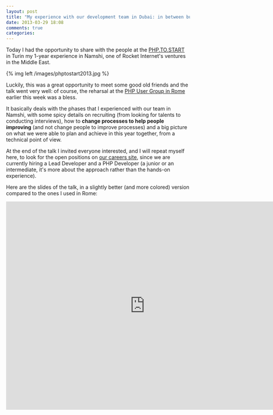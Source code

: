 ```yaml
---
layout: post
title: "My experience with our development team in Dubai: in between business, SOA and sun"
date: 2013-03-29 18:08
comments: true
categories: 
---
```


Today I had the opportunity to share with the
people at the [PHP.TO.START](http://www.phptostart.it/)
in Turin my 1-year experience in Namshi, one of
Rocket Internet's ventures in the Middle East.

<!-- more -->

{% img left /images/phptostart2013.jpg %}

Luckily, this was a great opportunity to meet some good
old friends and the talk went very well: of course,
the reharsal at the [PHP User Group in Rome](http://roma.grusp.org)
earlier this week was a bless.

It basically deals with the phases that I experienced
with our team in Namshi, with some spicy details on
recruiting (from looking for talents to conducting
interviews), how to **change processes to help people improving**
(and not change people to improve processes) and
a big picture on what we were able to plan and achieve
in this year together, from a technical point of view.

At the end of the talk I invited everyone interested, and
I will repeat myself here, to look for the open positions
on [our careers site](http://en-ae.namshi.com/careers/),
since we are currently hiring a Lead Developer and a
PHP Developer (a junior or an intermediate, it's more
about the approach rather than the hands-on experience).

Here are the slides of the talk, in a slightly better (and more colored)
version compared to the ones I used in Rome:

<iframe src="http://www.slideshare.net/odino/slideshelf" width="760px" height="570px" frameborder="0" marginwidth="0" marginheight="0" scrolling="no" style="border:none;" allowfullscreen webkitallowfullscreen mozallowfullscreen></iframe>
